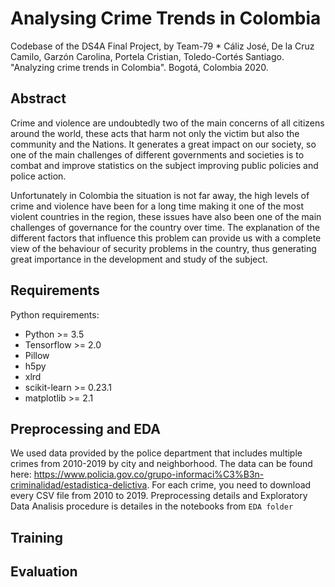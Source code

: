 # Analysing Crime Trends in Colombia

Codebase of the DS4A Final Project, by Team-79 * Cáliz José, De la Cruz Camilo, Garzón Carolina, Portela Cristian, Toledo-Cortés Santiago. "Analyzing crime trends in Colombia". Bogotá, Colombia 2020.


## Abstract

Crime and violence are undoubtedly two of the main concerns of all citizens around the world, these acts that harm not only the victim but also the community and the Nations.  It generates a great impact on our society, so one of the main challenges of different governments and societies is to combat and improve statistics on the subject improving public policies and police action.

Unfortunately in Colombia the situation is not far away, the high levels of crime and violence have been for a long time making it one of the most violent countries in the region, these issues have also been one of the main challenges of governance for the country over time.  The explanation of the different factors that influence this problem can provide us with a complete view of the behaviour of security problems in the country, thus generating great importance in the development and study of the subject.


## Requirements


Python requirements:

- Python >= 3.5
- Tensorflow >= 2.0
- Pillow
- h5py
- xlrd
- scikit-learn >= 0.23.1
- matplotlib >= 2.1


## Preprocessing and EDA

We used data provided by the police department that includes multiple crimes from 2010-2019 by city and neighborhood. The data can be found here: https://www.policia.gov.co/grupo-informaci%C3%B3n-criminalidad/estadistica-delictiva. For each crime, you need to download every CSV file from 2010 to 2019. Preprocessing details and Exploratory Data Analisis procedure is detailes in the notebooks from `EDA folder`

 
## Training



## Evaluation


